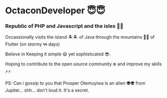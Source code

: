 # OctaconDeveloper :innocent::innocent:


### Republic of PHP and Javascript and the isles :trident::trident:

Occassionally visits the island :desert_island::desert_island: of Java through the mountains :mountain_railway::mountain_railway: of Flutter (on stormy :cyclone::cyclone: days)

Believe in Keeping it simple :smiley: yet sophisticated :sunglasses:.

 Hoping to contribute to the open source community :snowflake:  and improve my skills :zap::zap:
 
PS: Can i gossip to you that Prosper Otemuyiwa is an alien :alien::alien: from Jupiter... shh... don't loud it. It's a secret.
